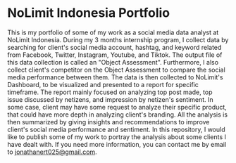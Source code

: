 # NoLimit Indonesia Portfolio
This is my portfolio of some of my work as a social media data analyst at NoLimit Indonesia. During my 3 months internship program, I collect data by searching for client's social media account, hashtag, and keyword related from Facebook, Twitter, Instagram, Youtube, and Tiktok. The output file of this data collection is called an "Object Assessment". Furthermore, I also collect client's competitor on the Object Assessment to compare the social media performance between them. The data is then collected to NoLimit's Dashboard, to be visualized and presented to a report for specific timeframe. The report mainly focused on analyzing top post made, top issue discussed by netizens, and impression by netizen's sentiment. In some case, client may have some request to analyze their specific product, that could have more depth in analyzing client's branding. All the analysis is then summarized by giving insights and recommendations to improve client's social media performance and sentiment. In this repository, I would like to publish some of my work to portray the analysis about some clients I have dealt with. If you need more information, you can contact me by email to jonathanert025@gmail.com.
